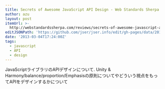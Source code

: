 ```yaml
---
title: Secrets of Awesome JavaScript API Design - Web Standards Sherpa
author: azu
layout: post
itemUrl: >-
  http://webstandardssherpa.com/reviews/secrets-of-awesome-javascript-api-design/
editJSONPath: 'https://github.com/jser/jser.info/edit/gh-pages/data/2013/03/index.json'
date: '2013-03-04T17:24:00Z'
tags:
  - javascript
  - API
  - design
---
```

JavaScriptライブラリのAPIデザインについて.
Unity & Harmony/balance/proportion/Emphasisの原則についてやどういう視点をもってAPIをデザインするかについて
